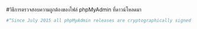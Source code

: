 #วิธีการตรวจสอบความถูกต้องของไฟล์ phpMyAdmin ที่ดาวน์โหลดมา

```bash
#“Since July 2015 all phpMyAdmin releases are cryptographically signed by the releasing developer. You should verify that the signature matches the archive you have downloaded.”
```